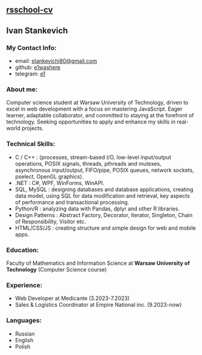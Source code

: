 [rsschool-cv](https://e1washere.github.io/rsschool-cv/cv)
---

## Ivan Stankevich

### My Contact Info:

* email: <stankevichi80@gmail.com>
* github: [e1washere](https://github.com/e1washere)
* telegram: [e1](https://t.me/frog0x7E47)

### About me: 

Computer science student at Warsaw University of Technology, driven to excel in web development with a focus on mastering JavaScript. Eager learner, adaptable collaborator, and committed to staying at the forefront of technology. Seeking opportunities to apply and enhance my skills in real-world projects.

### Technical Skills:

* C / C++ : (processes, stream-based I/O, low-level input/output operations, POSIX signals, threads, pthreads and mutexes, asynchronous input/output, FIFO/pipe, POSIX queues, network sockets, pselect, OpenGL graphics).
* .NET : C#, WPF, WinForms, WinAPI.
* SQL, MySQL : designing databases and database applications, creating data model, using SQL for
data modification and retrieval, key aspects of performance and transactional processing.
* Python/R : analyzing data with Pandas, dplyr and other R libraries.
* Design Patterns : Abstract Factory, Decorator, Iterator, Singleton, Chain of Responsibility, Visitor etc.
* HTML/CSS/JS : creating structure and simple design for web and mobile apps.

### Education:

Faculty of Mathematics and Information Science at **Warsaw University of Technology** (Computer Science course)  

### Experience:

* Web Developer at Medicante (3.2023-7.2023)
* Sales & Logistics Coordinator at Empire National inc. (9.2023-now)

### Languages:

* Russian
* English
* Polish